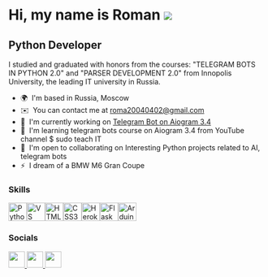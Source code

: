 Hi, my name is Roman ![](https://media.tenor.com/JLQ2QSxkNtAAAAAj/حتووميالحربي.gif) 
=============================================================================================================================

Python Developer 
----------------

I studied and graduated with honors from the courses: "TELEGRAM BOTS IN PYTHON 2.0" and "PARSER DEVELOPMENT 2.0" from Innopolis University, the leading IT university in Russia.

* 🌍  I'm based in Russia, Moscow
* ✉️  You can contact me at [roma20040402@gmail.com](mailto:roma20040402@gmail.com)
* 🚀  I'm currently working on [Telegram Bot on Aiogram 3.4](https://t.me/pivaldi1_bot)
* 🧠  I'm learning telegram bots course on Aiogram 3.4 from YouTube channel $ sudo teach IT
* 🤝  I'm open to collaborating on Interesting Python projects related to AI, telegram bots
* ⚡  I dream of a BMW M6 Gran Coupe

### Skills


<p align="left">
<a href="https://www.python.org/" target="_blank" rel="noreferrer"><img src="https://raw.githubusercontent.com/danielcranney/readme-generator/main/public/icons/skills/python-colored.svg" width="36" height="36" alt="Python" /></a><a href="https://code.visualstudio.com/" target="_blank" rel="noreferrer"><img src="https://raw.githubusercontent.com/danielcranney/readme-generator/main/public/icons/skills/visualstudiocode.svg" width="36" height="36" alt="VS Code" /></a><a href="https://developer.mozilla.org/en-US/docs/Glossary/HTML5" target="_blank" rel="noreferrer"><img src="https://raw.githubusercontent.com/danielcranney/readme-generator/main/public/icons/skills/html5-colored.svg" width="36" height="36" alt="HTML5" /></a><a href="https://www.w3.org/TR/CSS/#css" target="_blank" rel="noreferrer"><img src="https://raw.githubusercontent.com/danielcranney/readme-generator/main/public/icons/skills/css3-colored.svg" width="36" height="36" alt="CSS3" /></a><a href="https://www.heroku.com/" target="_blank" rel="noreferrer"><img src="https://raw.githubusercontent.com/danielcranney/readme-generator/main/public/icons/skills/heroku-colored.svg" width="36" height="36" alt="Heroku" /></a><a href="https://flask.palletsprojects.com/en/2.0.x/" target="_blank" rel="noreferrer"><img src="https://raw.githubusercontent.com/danielcranney/readme-generator/main/public/icons/skills/flask-colored.svg" width="36" height="36" alt="Flask" /></a><a href="https://store.arduino.cc/?gclid=Cj0KCQjw2eilBhCCARIsAG0Pf8uueBifykWcsSS4LPESeGQfxGVKJYnzV7bz471XfknQJy_1VINVWM8aAkLtEALw_wcB" target="_blank" rel="noreferrer"><img src="https://raw.githubusercontent.com/danielcranney/readme-generator/main/public/icons/skills/arduino-colored.svg" width="36" height="36" alt="Arduino" /></a>
</p>


### Socials

<p align="left">  <a href="http://www.instagram.com/jzeedm" target="_blank" rel="noreferrer"> <picture> <source media="(prefers-color-scheme: white)" srcset="https://raw.githubusercontent.com/danielcranney/readme-generator/main/public/icons/socials/instagram-dark.svg" /> <source media="(prefers-color-scheme: light)" srcset="https://raw.githubusercontent.com/danielcranney/readme-generator/main/public/icons/socials/instagram.svg" /> <img src="https://raw.githubusercontent.com/danielcranney/readme-generator/main/public/icons/socials/instagram.svg" width="32" height="32" /> </picture> </a> <a href="https://t.me/jzeed" target="_blank" rel="noreferrer"> <picture> <source media="(prefers-color-scheme: white)" srcset="https://github.com/gauravghongde/social-icons/blob/master/SVG/Color/Telegram.svg" /> <source media="(prefers-color-scheme: light)" /> <img src="https://github.com/gauravghongde/social-icons/blob/master/SVG/Color/Telegram.svg" width="32" height="32" /> </picture> </a> <a href="https://discord.com/users/yeetooq" target="_blank" rel="noreferrer"> <picture> <source media="(prefers-color-scheme: white)" srcset="https://raw.githubusercontent.com/danielcranney/readme-generator/main/public/icons/socials/discord-dark.svg" /> <source media="(prefers-color-scheme: light)" srcset="https://raw.githubusercontent.com/danielcranney/readme-generator/main/public/icons/socials/discord.svg" /> <img src="https://raw.githubusercontent.com/danielcranney/readme-generator/main/public/icons/socials/discord.svg" width="32" height="32" /> </picture> </a></p>
